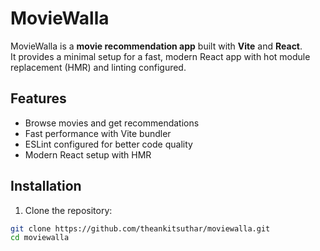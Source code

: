 # MovieWalla

MovieWalla is a **movie recommendation app** built with **Vite** and **React**.  
It provides a minimal setup for a fast, modern React app with hot module replacement (HMR) and linting configured.

## Features

- Browse movies and get recommendations
- Fast performance with Vite bundler
- ESLint configured for better code quality
- Modern React setup with HMR

## Installation

1. Clone the repository:

```bash
git clone https://github.com/theankitsuthar/moviewalla.git
cd moviewalla
